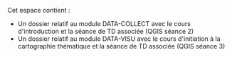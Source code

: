 Cet espace contient :

- Un dossier relatif au module DATA-COLLECT avec le cours d'introduction et la séance de TD associée (QGIS séance 2)
- Un dossier relatif au module DATA-VISU avec le cours  d'initiation à la cartographie thématique et la séance de TD associée (QGIS séance 3)


